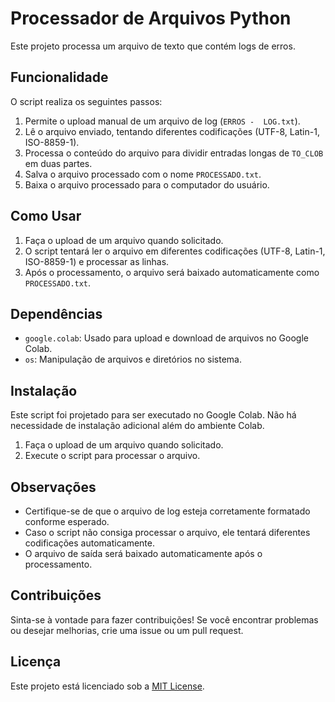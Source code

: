 # Processador de Arquivos Python

Este projeto processa um arquivo de texto que contém logs de erros.

## Funcionalidade

O script realiza os seguintes passos:

1. Permite o upload manual de um arquivo de log (`ERROS -  LOG.txt`).
2. Lê o arquivo enviado, tentando diferentes codificações (UTF-8, Latin-1, ISO-8859-1).
3. Processa o conteúdo do arquivo para dividir entradas longas de `TO_CLOB` em duas partes.
4. Salva o arquivo processado com o nome `PROCESSADO.txt`.
5. Baixa o arquivo processado para o computador do usuário.

## Como Usar

1. Faça o upload de um arquivo quando solicitado.
2. O script tentará ler o arquivo em diferentes codificações (UTF-8, Latin-1, ISO-8859-1) e processar as linhas.
3. Após o processamento, o arquivo será baixado automaticamente como `PROCESSADO.txt`.

## Dependências

- `google.colab`: Usado para upload e download de arquivos no Google Colab.
- `os`: Manipulação de arquivos e diretórios no sistema.

## Instalação

Este script foi projetado para ser executado no Google Colab. Não há necessidade de instalação adicional além do ambiente Colab.

1. Faça o upload de um arquivo quando solicitado.
2. Execute o script para processar o arquivo.

## Observações

- Certifique-se de que o arquivo de log esteja corretamente formatado conforme esperado.
- Caso o script não consiga processar o arquivo, ele tentará diferentes codificações automaticamente.
- O arquivo de saída será baixado automaticamente após o processamento.

## Contribuições

Sinta-se à vontade para fazer contribuições! Se você encontrar problemas ou desejar melhorias, crie uma issue ou um pull request.

## Licença

Este projeto está licenciado sob a [MIT License](LICENSE).
